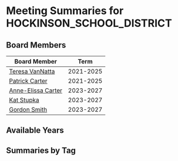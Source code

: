 # Meeting Summaries for HOCKINSON_SCHOOL_DISTRICT

## Board Members

| Board Member       | Term           |
|--------------------|----------------|
| [Teresa VanNatta](board_member_31.md) | 2021-2025 |
| [Patrick Carter](board_member_32.md) | 2021-2025 |
| [Anne-Elissa Carter](board_member_33.md) | 2023-2027 |
| [Kat Stupka](board_member_34.md) | 2023-2027 |
| [Gordon Smith](board_member_35.md) | 2023-2027 |

## Available Years

## Summaries by Tag
